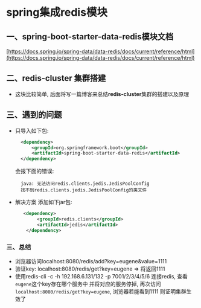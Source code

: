 # spring集成redis模块

## 一、spring-boot-starter-data-redis模块文档
[https://docs.spring.io/spring-data/data-redis/docs/current/reference/html](https://docs.spring.io/spring-data/data-redis/docs/current/reference/html)


## 二、redis-cluster 集群搭建

* 这块比较简单, 后面将写一篇博客来总结**redis-cluster**集群的搭建以及原理

## 三、遇到的问题

* 只导入如下包:
  ```xml
    <dependency>
        <groupId>org.springframework.boot</groupId>
        <artifactId>spring-boot-starter-data-redis</artifactId>
    </dependency>
  ```
  会报下面的错误:
  ```text
    java: 无法访问redis.clients.jedis.JedisPoolConfig
    找不到redis.clients.jedis.JedisPoolConfig的类文件
  ```
  
* 解决方案
  添加如下jar包:
    ```xml
       <dependency>
            <groupId>redis.clients</groupId>
            <artifactId>jedis</artifactId>
        </dependency>
    ```
    
### 三、总结
* 浏览器访问localhost:8080/redis/add?key=eugene&value=1111
* 验证key: localhost:8080/redis/get?key=eugene  => 将返回1111
* 使用redis-cli -c -h 192.168.6.131/132 -p 7001/2/3/4/5/6 连接redis, 查看`eugene`这个key存在哪个服务中
  并将对应的服务停掉, 再次访问`localhost:8080/redis/get?key=eugene`, 浏览器若能看到1111
  则证明集群生效了
